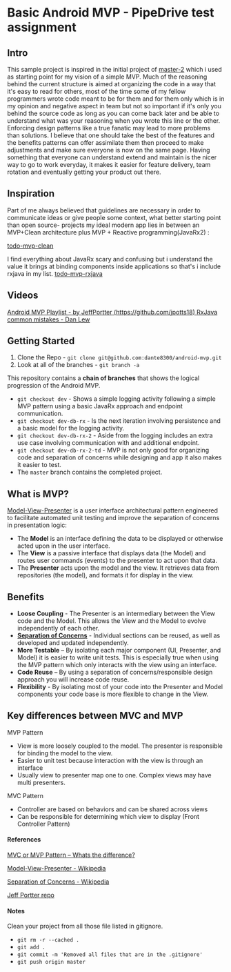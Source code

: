 # Basic Android MVP - PipeDrive test assignment

## Intro

This sample project is inspired in the initial project of [master-2](https://github.com/jpotts18/android-mvp) which i used as starting point for my vision of a simple MVP.
Much of the reasoning behind the current structure is aimed at organizing the code in a way that it's easy to read for others, most of the time some of my fellow programmers wrote code meant to be for them and for them only which is in my opinion and negative aspect in team but not so important if it's only you behind the source code as long as you can come back later and be able to understand what was your reasoning when you wrote this line or the other.
Enforcing design patterns like a true fanatic may lead to more problems than solutions. I believe that one should take the best of the features and the benefits patterns can offer assimilate them then proceed to make adjustments and make sure everyone is now on the same page.  Having something that everyone can understand extend and maintain is the nicer way to go to work everyday, it makes it easier for feature delivery, team rotation and eventually getting your product out there.


## Inspiration
Part of me always believed  that guidelines are necessary in order to communicate ideas or give people some context,  what better starting point than open source- projects  my ideal modern app lies in between an MVP+Clean architecture  plus  MVP + Reactive programming(JavaRx2) :

 [todo-mvp-clean](https://github.com/googlesamples/android-architecture/tree/todo-mvp-clean/)


I find everything about JavaRx scary and confusing but i understand the value it brings at binding components inside applications so that's i include rxjava in my list. 
 [todo-mvp-rxjava](https://github.com/googlesamples/android-architecture/tree/todo-mvp-rxjava/)  



## Videos

[Android MVP Playlist - by JeffPortter (https://github.com/jpotts18) ](https://www.youtube.com/playlist?list=PLfbTKxZYb1mhQQaajZw0OntPcioSPdfKM)
[RxJava common mistakes - Dan Lew](https://www.youtube.com/watch?v=QdmkXL7XikQ)

## Getting Started

1. Clone the Repo - ``git clone git@github.com:dante8300/android-mvp.git``
2. Look at all of the branches - ``git branch -a``

This repository contains a **chain of branches** that shows the logical progression of the Android MVP. 

* ``git checkout dev`` - Shows a simple logging activity following a simple MVP pattern using a basic JavaRx approach and endpoint communication. 
* ``git checkout dev-db-rx`` - Is the next iteration involving persistence and a basic model for the logging activity.
* ``git checkout dev-db-rx-2`` - Aside from the logging includes an extra use case involving communication with and additional endpoint.
* ``git checkout dev-db-rx-2-td`` - MVP is not only good for organizing code and separation of concerns while designing  and app it also makes it easier to test.
* The ``master`` branch contains the completed project. 

## What is MVP?

[Model-View-Presenter](http://en.wikipedia.org/wiki/Model%E2%80%93view%E2%80%93presenter) is a user interface architectural pattern engineered to facilitate automated unit testing and improve the separation of concerns in presentation logic:

* The **Model** is an interface defining the data to be displayed or otherwise acted upon in the user interface.
* The **View** is a passive interface that displays data (the Model) and routes user commands (events) to the presenter to act upon that data.
* The **Presenter** acts upon the model and the view. It retrieves data from repositories (the model), and formats it for display in the view.


## Benefits

* **Loose Coupling** - The Presenter is an intermediary between the View code and the Model. This allows the View and the Model to evolve independently of each other.
* **[Separation of Concerns](http://en.wikipedia.org/wiki/Separation_of_concerns)** - Individual sections can be reused, as well as developed and updated independently. 
* **More Testable** – By isolating each major component (UI, Presenter, and Model) it is easier to write unit tests. This is especially true when using the MVP pattern which only interacts with the view using an interface.
* **Code Reuse** – By using a separation of concerns/responsible design approach you will increase code reuse. 
* **Flexibility** - By isolating most of your code into the Presenter and Model components your code base is more flexible to change in the View. 

## Key differences between MVC and MVP
 
MVP Pattern
* View is more loosely coupled to the model. The presenter is responsible for binding the model to the view.
* Easier to unit test because interaction with the view is through an interface
* Usually view to presenter map one to one. Complex views may have multi presenters.
 
MVC Pattern
* Controller are based on behaviors and can be shared across views
* Can be responsible for determining which view to display (Front Controller Pattern)

#### References
[MVC or MVP Pattern – Whats the difference?](http://www.infragistics.com/community/blogs/todd_snyder/archive/2007/10/17/mvc-or-mvp-pattern-whats-the-difference.aspx)

[Model-View-Presenter - Wikipedia](http://en.wikipedia.org/wiki/Model%E2%80%93view%E2%80%93presenter)

[Separation of Concerns - Wikipedia](http://en.wikipedia.org/wiki/Separation_of_concerns)

[Jeff Portter repo](https://github.com/jpotts18/android-mvp)

#### Notes
Clean your project from all those file listed in gitignore. 
 * ``git rm -r --cached .`` 
 * ``git add .``
 * ``git commit -m 'Removed all files that are in the .gitignore'`` 
 * ``git push origin master``